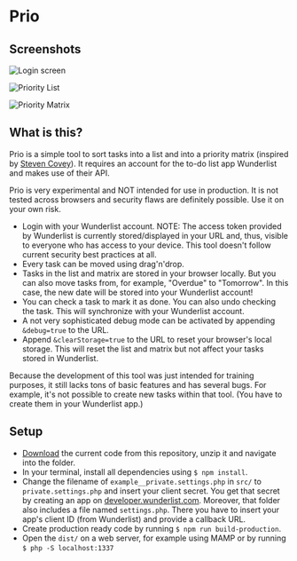 # Prio
## Screenshots
![Login screen](https://kevinw.de/github/img/prio-login.jpg "Login")

![Priority List](https://kevinw.de/github/img/prio-list.jpg "Priority List")

![Priority Matrix](https://kevinw.de/github/img/prio-matrix.jpg "Priority Matrix")

## What is this?
Prio is a simple tool to sort tasks into a list and into a priority matrix (inspired by [Steven Covey](https://www.google.com/search?num=100&biw=1280&bih=678&q=stephen+covey+priority+matrix&oq=stephen+covey+priority+matrix&gs_l=serp.3..0j0i8i30l2.1284.2428.0.3020.9.9.0.0.0.0.352.1068.0j5j0j1.6.0....0...1c.1.64.serp..4.5.874...0i7i30j0i8i7i30.6ZvPmN_IlOM)). It requires an account for the to-do list app Wunderlist and makes use of their API.

Prio is very experimental and NOT intended for use in production. It is not tested across browsers and security flaws are definitely possible. Use it on your own risk.

* Login with your Wunderlist account. NOTE: The access token provided by Wunderlist is currently stored/displayed in your URL and, thus, visible to everyone who has access to your device. This tool doesn't follow current security best practices at all.
* Every task can be moved using drag'n'drop.
* Tasks in the list and matrix are stored in your browser locally. But you can also move tasks from, for example, "Overdue" to "Tomorrow". In this case, the new date will be stored into your Wunderlist account!
* You can check a task to mark it as done. You can also undo checking the task. This will synchronize with your Wunderlist account.
* A not very sophisticated debug mode can be activated by appending `&debug=true` to the URL.
* Append `&clearStorage=true` to the URL to reset your browser's local storage. This will reset the list and matrix but not affect your tasks stored in Wunderlist.

Because the development of this tool was just intended for training purposes, it still lacks tons of basic features and has several bugs. For example, it's not possible to create new tasks within that tool. (You have to create them in your Wunderlist app.)

## Setup
* [Download](https://github.com/kevinweber/prio/archive/master.zip) the current code from this repository, unzip it and navigate into the folder.
* In your terminal, install all dependencies using `$ npm install`.
* Change the filename of `example__private.settings.php` in `src/` to `private.settings.php` and insert your client secret. You get that secret by creating an app on [developer.wunderlist.com](https://developer.wunderlist.com/). Moreover, that folder also includes a file named `settings.php`. There you have to insert your app's client ID (from Wunderlist) and provide a callback URL.
* Create production ready code by running `$ npm run build-production`.
* Open the `dist/` on a web server, for example using MAMP or by running `$ php -S localhost:1337`